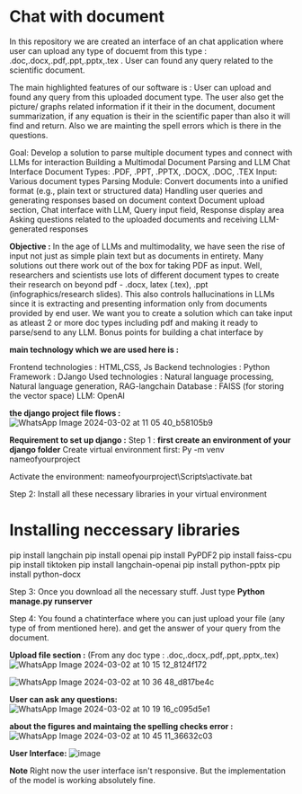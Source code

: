 # Chat with document
In this repository we are created an interface of an chat application where user can upload any type of docuemt from this type : .doc,.docx,.pdf,.ppt,.pptx,.tex .
User can found any query related to the scientific document.

The main highlighted features of our software is : User can upload and found any query from this uploaded document type. 
The user also get the picture/ graphs related information if it their in the document, document summarization, if any equation is their in the scientific paper than also it will find and return. Also we are mainting the spell errors which is there in the questions.

Goal: Develop a solution to parse multiple document types and connect with LLMs for interaction
Building a Multimodal Document Parsing and LLM Chat Interface
Document Types: .PDF, .PPT, .PPTX, .DOCX, .DOC, .TEX
Input: Various document types 
Parsing Module: Convert documents into a unified format (e.g., plain text or structured data)
Handling user queries and generating responses based on document context
Document upload section, Chat interface with LLM, Query input field, Response display area
Asking questions related to the uploaded documents and receiving LLM-generated responses

**Objective :**
In the age of LLMs and multimodality, we have seen the rise of input not just as simple plain text 
but as documents in entirety. Many solutions out there work out of the box for taking PDF as 
input. Well, researchers and scientists use lots of different document types to create their research 
on beyond pdf - .docx, latex (.tex), .ppt (infographics/research slides). This also controls 
hallucinations in LLMs since it is extracting and presenting information only from documents 
provided by end user.
We want you to create a solution which can take input as atleast 2 or more doc types including 
pdf and making it ready to parse/send to any LLM. Bonus points for building a chat interface by

**main technology which we are used here is :**

Frontend technologies : HTML,CSS, Js
Backend technologies : Python
Framework : DJango
Used technologies : Natural language processing, Natural language generation, RAG-langchain
Database : FAISS (for storing the vector space) 
LLM: OpenAI

**the django project file flows :**
![WhatsApp Image 2024-03-02 at 11 05 40_b58105b9](https://github.com/Rushali2012/minedhackathon2024/assets/131957409/2e583c62-5555-4b93-92d8-57b93df6cc24)

**Requirement to set up django :**
Step 1 :
**first create an environment of your django folder**
Create virtual environment first:
Py -m venv nameofyourproject

Activate the environment:
nameofyourproject\Scripts\activate.bat

Step 2:
Install all these necessary libraries in your virtual environment 
# Installing neccessary libraries
pip install langchain
pip install openai
pip install PyPDF2
pip install faiss-cpu
pip install tiktoken
pip install langchain-openai
pip install python-pptx
pip install python-docx

Step 3:
Once you download all the necessary stuff. 
Just type **Python manage.py runserver**

Step 4:
You found a chatinterface where you can just upload your file (any type of from mentioned here). and get the answer of your query from the document.

**Upload file section :**
(From any doc type :  .doc,.docx,.pdf,.ppt,.pptx,.tex)
![WhatsApp Image 2024-03-02 at 10 15 12_8124f172](https://github.com/Rushali2012/minedhackathon2024/assets/131957409/ece92d03-c291-4be8-b8db-44310e2e8eb3)

![WhatsApp Image 2024-03-02 at 10 36 48_d817be4c](https://github.com/Rushali2012/minedhackathon2024/assets/131957409/e3cecee9-877d-453e-b784-c74f4869bb74)

**User can ask any questions:**
![WhatsApp Image 2024-03-02 at 10 19 16_c095d5e1](https://github.com/Rushali2012/minedhackathon2024/assets/131957409/cddaa326-b83c-4c5d-9544-8d1235072daa)

**about the figures and maintaing the spelling checks error :**
![WhatsApp Image 2024-03-02 at 10 45 11_36632c03](https://github.com/Rushali2012/minedhackathon2024/assets/131957409/5ef887a5-578a-486f-bfdc-abaa4d1ea872)

**User Interface:**
![image](https://github.com/Rushali2012/minedhackathon2024/assets/131957409/394f9829-896b-4ac1-abe7-607bba516f88)

**Note**
Right now the user interface isn't responsive. But the implementation of the model is working absolutely fine. 

